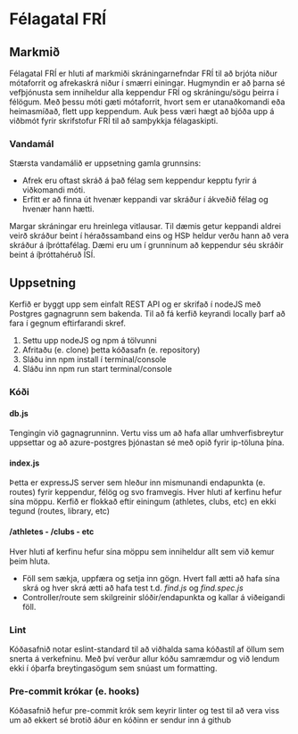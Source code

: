 # Félagatal FRÍ

## Markmið
Félagatal FRÍ er hluti af markmiði skráningarnefndar FRÍ til að brjóta niður mótaforrit og afrekaskrá niður í smærri einingar. Hugmyndin er að þarna sé vefþjónusta sem inniheldur alla keppendur FRÍ og skráningu/sögu þeirra í félögum. Með þessu móti gæti mótaforrit, hvort sem er utanaðkomandi eða heimasmíðað, flett upp keppendum. Auk þess væri hægt að bjóða upp á viðbmót fyrir skrifstofur FRÍ til að samþykkja félagaskipti.

### Vandamál
Stærsta vandamálið er uppsetning gamla grunnsins:
 - Afrek eru oftast skráð á það félag sem keppendur kepptu fyrir á viðkomandi móti. 
 - Erfitt er að finna út hvenær keppandi var skráður í ákveðið félag og hvenær hann hætti. 

Margar skráningar eru hreinlega vitlausar. Til dæmis getur keppandi aldrei veirð skráður beint í héraðssamband eins og HSÞ heldur verðu hann að vera skráður á íþróttafélag. Dæmi eru um í grunninum að keppendur séu skráðir beint á íþróttahéruð ÍSÍ.

## Uppsetning
Kerfið er byggt upp sem einfalt REST API og er skrifað í nodeJS með Postgres gagnagrunn sem bakenda.  Til að fá kerfið keyrandi locally þarf að fara í gegnum eftirfarandi skref.

1. Settu upp nodeJS og npm á tölvunni
2. Afritaðu (e. clone) þetta kóðasafn (e. repository)
3. Sláðu inn npm install í terminal/console
4. Sláðu inn npm run start terminal/console

### Kóði
#### db.js
Tengingin við gagnagrunninn. Vertu viss um að hafa allar umhverfisbreytur uppsettar og að azure-postgres þjónastan sé með opið fyrir ip-töluna þína.
#### index.js
Þetta er expressJS server sem hleður inn mismunandi endapunkta (e. routes) fyrir keppendur, félög og svo framvegis. Hver hluti af kerfinu hefur sína möppu. Kerfið er flokkað eftir einingum (athletes, clubs, etc) en ekki tegund (routes, library, etc)
#### /athletes - /clubs - etc
Hver hluti af kerfinu hefur sína möppu sem inniheldur allt sem við kemur þeim hluta. 
  - Föll sem sækja, uppfæra og setja inn gögn. Hvert fall ætti að hafa sína skrá og hver skrá ætti að hafa test t.d. *find.js* og *find.spec.js*
  - Controller/route sem skilgreinir slóðir/endapunkta og kallar á viðeigandi föll.

### Lint
Kóðasafnið notar eslint-standard til að viðhalda sama kóðastíl af öllum sem snerta á verkefninu. Með því verður allur kóðu samræmdur og við lendum ekki í óþarfa breytingasögum sem snúast um formatting. 

### Pre-commit krókar (e. hooks)
Kóðasafnið hefur pre-commit krók sem keyrir linter og test til að vera viss um að ekkert sé brotið áður en kóðinn er sendur inn á github
